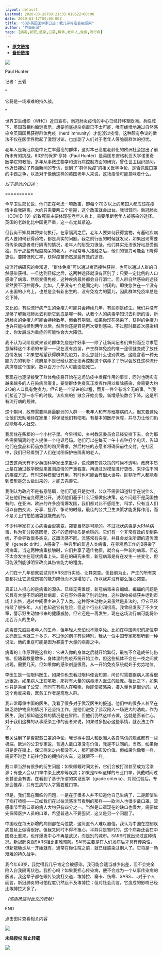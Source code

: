 ```yaml
---
layout: default
Lastmod: 2020-03-28T09:21:33.018622+00:00
date: 2020-03-17T00:00:00Z
title: "63岁英国医学家口述：我几乎肯定会被感染"
author: "界面新闻"
tags: [病毒,新冠,感染,口罩,群体,老年人,免疫,流行病]
---
```


* [**原文链接**](https://mp.weixin.qq.com/s/tfeRJAMjc13-oX9xaGWO7w)
* [**备份链接**](http://archive.today/VGENm)


![](/images/post/f841677b6ac8d260670e693a113e1a74.jpg)  

Paul Hunter

记者：王磬

“ 

  

它将是一场艰难的持久战。

  

”

世界卫生组织（WHO）近日宣布，新冠肺炎疫情的中心已经转移至欧洲。兵临城下，英国首相约翰逊表示，想要彻底扼杀病毒已不太可能，唯有缓慢地通过自然感染令英国国民获得群体免疫（herd immunity）才能渡过疫情。这种颇有争议的做法不仅在医学界掀起了激烈讨论，也加剧了人们对于老年人等脆弱群体的担忧。  

老年人是新冠病患中死亡率最高的群体，这对本已高度老龄化的欧洲社会提出了前所未有的挑战。63岁的保罗·亨特（Paul Hunter）是英国东安格利亚大学诺里奇医学院的教授，多年从事微生物学和流行病控制方面的研究，曾任世卫组织顾问。他近日接受了界面新闻的专访，谈到了“群体免疫”的相关医学争论、是否佩戴口罩的中西之争，以及对于像他这样的英国老年人来说，这场疫情可能意味着什么。

_以下是他的口述：_

\==========

今早卫生部长说，他们正在考虑一项政策，即每个70岁以上的英国人都应该在疫情中自我隔离。大约只需要两三个星期，这个政策就会出台。我很赞同。新冠肺炎（COVID-19）的致死率主要体现在老年人身上，需要阻断老年人被感染的途径。英国的老龄化比中国更严重，这一点尤其紧迫。

但我尚不知具体将如何执行。在家隔离之后，老年人要如何获得食物，有基础疾病的人要如何获得药物，都是真实的问题。我之前行医的时候就发现，如果出现需要将传染病患者进行隔离的情况，老年人的耐受力很低。他们其实无法很好地忍受孤独。对于那些有轻度痴呆的老人，不经常与人接触之后，他们的智力可能会下降得更快。要降低死亡率，获得疫苗仍然是最有效的途径。

搞流行病研究的会知道，“群体免疫”可以通过疫苗接种获得，也可以通过人群的自然感染获得。一旦达到目标之后，这两种途径就没有区别了：只要一定比例的人口感染了病毒、然后变得免疫，这种疾病最终都会自行消亡。但人群自然感染的途径显然要不可控得多。比如，几乎没有社会是固定的、封闭的。即使您住在一个没有人出国的小岛上，也总是会有新出生的、没有免疫力的婴儿，因此群体免疫率总是会下降。

又比如，有些流行病产生的免疫力可能只会持续几年，有些则是终生。我们并没有足够了解新冠肺炎去判断它到底是哪一种。从我个人的病毒学知识去判断的话，新冠肺炎的免疫力可能会持续数年、但会有期限。如果你现在感染了，获得的免疫力也许只能持续到两年以后，然后你还是容易再次受到感染。不过那时跟首次感染相比，你发展成为重症的可能性会大大降低。

我不认为现阶段就来谈论群体免疫是件好事——除了让新闻记者们蜂拥而至寻求愿意解释这个术语的专家——现在没有疫苗，产生群体免疫的唯一途径就变成了放任疫情发展：如果您希望获得群体免疫力，那么您就什么也别做吧。这隐含着一种无能为力的判断：政府是不是已经认定无法再控制这个病毒了？所以会放任这种流行病席卷这个国家，数以百万计的人可能面临死亡。

我现在也逐渐接受了群体免疫将开始在这场防疫中发挥作用的事实，同时也确实有越来越多的人在染病后康复。要使群体免疫真正发挥作用以根除感染，会需要大约2/3的人口具有免疫力。但它是一个渐进的过程，而非一件全有或全无的事。当我们接近了那一水平的时候，该疾病的扩散会开始变慢，新增感染数会下降。这是所有流行病的规律。

这个期间，政府需要隔离最脆弱的人群——老年人和有基础疾病的人。但又要避免让他们无助地待在家里：得保证他们有吃喝，有基本的医疗保障，并尽力让他们仍然能够与人社交。

我居住在柴郡的一个小村子里。今早得知，乡村教区委员会已经安排下去，会为那些需要隔离的老人提供一个电话号码。他们可以在每天上午十点钟打个电话，告知他们在食品和药品方面的购买需求。然后村庄的志愿者将确保前往交付。在社区中，我们已经看到了人们在试图保护被隔离的老人。

过去这两天有不少英国科学家出来批评，说政府在做决策的时候不透明。政府本质上是在通过数学模型来推测疫情的严重程度，再通过对模型进行更改、来评估不同的疾控方式。有时这种模型很有用，有时也可能会有很大误导。除非所有人都能看到模型是怎么做出来的，才能去完善它。

我倒认为政府不是有意隐瞒，他们可能只是觉得，公众不需要知道科学在说什么。现在他们被迫变得更公开，说明他们基于什么证据做出决策。这个问题不是英国独有的。在亚洲、欧洲的许多疫情爆发国，我们都对此不感陌生。科学，只有当人们可以自由交流、分享、批评、争论的时候，最佳的公共卫生决策才能发挥作用，而不是关上门拍拍脑袋就能做到的。

不少科学家在关心病毒会否突变。突变当然是可能的。不过冠状病毒是大RNA病毒，称为非分段基因组，这样的遗传物质是单链的。它们有一个非常有效的复制系统，不会导致很多突变。这跟流感不同。流感常有突变、并且会发生所谓的遗传漂变（genetic drift）。A感染了一种典型的普通人类病毒，在养鸡场工作的B感染了鸡病毒，当这两种病毒接触时，它们共享了遗传物质，就会有一种新的病毒。但这不太会发生在冠状病毒上头。现在的研究来看，新冠病毒是有在发生一些变化，但可能没到能够明显改变其伤害能力的程度。

人们在十几年前就尝试对SARS进行实验、让其突变。但目前为止，产生的所有突变都只让它造成伤害的能力降低而不是增加了。所以我并没有那么担心突变。

真正让人担心的是病毒的源头。已经无需置疑，新冠病毒来自蝙蝠。蝙蝠的问题是它具有大量不同的冠状病毒，它在野外感染了别的动物，这些动物被捕获并运到市场上出售，通过中间宿主进入了人类。这种野生动物交易虽然是非法的，但它已经持续了很多年。人们也知道它有危险，但这个行业利润很高。我曾经发表了不少文章，警示野生动物带来的健康威胁。但它还是一再发生，现在这场流行病可能将带走百万人的生命。

病毒首先威胁老年人的生命，但年轻人恐怕也不能幸免。比如在中国殉职的那位李文亮医生也就三十多岁。不过他的例子有些特别。我从一位中国专家那里听到一种说法，他的重症可能是因为暴露于大量的病毒之中。

病毒的工作原理是这样的：它进入你的身体之后就开始繁衍，最初不会造成任何伤害。但随着数量增多，身体里的免疫系统开始工作，但这些抗体不会在一夜之间就出现，需要几天。但如果你的感染剂量很高，从一开始免疫系统就处于劣势地位。

李医生是一位眼科医生，如果你也去看过眼科便会知道，问诊时需要跟病人挨得很近很近。如果病人正在咳嗽，那将有大量的病毒渗入医生的脸庞。相比之下，如果你只是乘坐了公交，而同车有病人在咳嗽，你即使被感染，摄入量也是很少的。从这个角度来看，医务工作者是高危人群。

我非常尊重中国的医生。我看了很多对于武汉医生的报道。他们中的很多人甚至在缺乏防护物资的情况下还坚持工作。是他们避免了武汉陷入一场更大的浩劫。作为医生，我们都知道这样的情况是在冒险。但他们仍然这样去做，这就是医者仁心。对于我们这样的从事感染工作的医者来说，如果过多担心这些事情，就没法工作了。

我关注到了是否配戴口罩的争论。我觉得中国人和欧洲人各自笃信的观点都有一些极端。欧洲的公卫专家说，普通人戴口罩没有价值，我是不认同的。当然，如果你只是走在街上，保证两米之内都没有人，那可能确实没价值。但如果你像我一样，需要不时登上前往伦敦的拥挤的火车，这就很不一样。

戴口罩当然有很多的衍生问题：如果佩戴时间太长，它们会被打湿甚至成为污染源；有些人会从口罩中染上皮疹等疾病；如果是N95这样的专业口罩，佩戴时间过长甚至会有害。在看到了基于所谓的实证医学（grade criteria）、对照试验后，专家会推荐，只有生病的人才需要戴口罩。

但是，我们现在面临的问题，一是在于很多人并不知道他自己生病了，二是即使生了病打喷嚏——正如我们在以往流感季节看到的那样——欧洲人也很少戴口罩。流感季节里戴口罩的病人大约只有四分之一。当然是口罩现在的缺口也很大，需要优先保障医护人员的口罩，希望普通人不要囤货，这又是另一个问题了。

中国现在每天新增的病例都在两位数，这简直令人难以置信。我认为中国在控制疾病蔓延上做得很好。但我又同时不得不担心，平静只是暂时的，这个病毒还会在中国卷土重来。也许爆发中心不再是武汉，而是别的城市。SARS时就出现过这种情况。新冠肺炎跟SARS相比更难预防。SARS主要是在人们发病后才具有传染性，但新冠肺炎从一开始就有，通常在你住院之前，就已经感染过别人了。它将是一场艰难的持久战争。

我今年63岁，我觉得我几乎肯定会被感染。我可能会适当减少出差，但不会完全陷入自我隔离状态。我担心吗？如果我担心传染病，便不会成为一个从事传染病的医者。我这辈子都在跟传染病打交道，埃博拉、寨卡、伤寒、SARS……对于个人而言，新冠肺炎的可怕程度仍然远不及埃博拉；但对社会而言，它造成的影响已经比埃博拉大多了。

_（感谢杨溢对此文的贡献）_

END

点击图片查看相关内容

[![](/images/post/ed9c67a2610e3894c4988741296e24c1.jpg)](http://mp.weixin.qq.com/s?__biz=MjM5NTE0ODc2Nw==&mid=2650465619&idx=1&sn=f02281b8c8de646c3aa74accbaeeb043&chksm=bef2a3e389852af5e9f980724e6582aa6e8a164bd1a90f07fa1cc004015873731e3e2016b291&scene=21#wechat_redirect)

  

  

**未经授权 禁止转载**

  

  

![](/images/post/3ef9527fd7edfb43b0c70486c7a956af.jpg)


